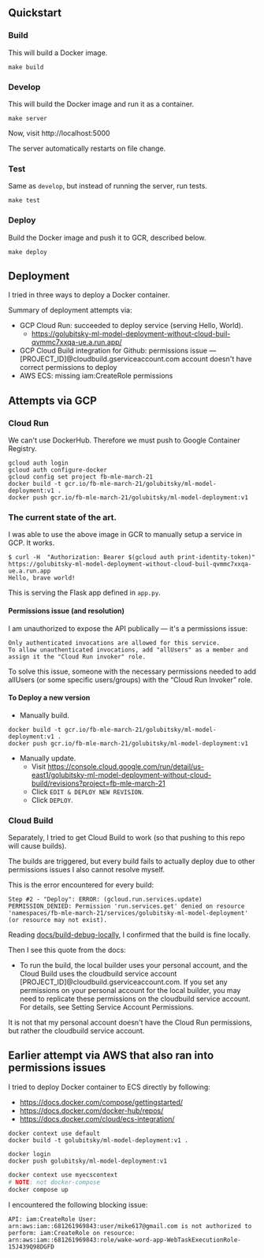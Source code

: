 ## Quickstart

### Build

This will build a Docker image.

```
make build
```

### Develop

This will build the Docker image and run it as a container.

```
make server
```

Now, visit http://localhost:5000

The server automatically restarts on file change.

### Test

Same as `develop`, but instead of running the server, run tests.

```
make test
```

### Deploy

Build the Docker image and push it to GCR, described below.

```
make deploy
```

## Deployment

I tried in three ways to deploy a Docker container.

Summary of deployment attempts via:

- GCP Cloud Run: succeeded to deploy service (serving Hello, World).
  - https://golubitsky-ml-model-deployment-without-cloud-buil-qvmmc7xxqa-ue.a.run.app/
- GCP Cloud Build integration for Github: permissions issue — [PROJECT_ID]@cloudbuild.gserviceaccount.com account doesn't have correct permissions to deploy
- AWS ECS: missing iam:CreateRole permissions

## Attempts via GCP

### Cloud Run

We can't use DockerHub. Therefore we must push to Google Container Registry.

```
gcloud auth login
gcloud auth configure-docker
gcloud config set project fb-mle-march-21
docker build -t gcr.io/fb-mle-march-21/golubitsky/ml-model-deployment:v1 .
docker push gcr.io/fb-mle-march-21/golubitsky/ml-model-deployment:v1
```

### The current state of the art.

I was able to use the above image in GCR to manually setup a service in GCP. It works.

```
$ curl -H  "Authorization: Bearer $(gcloud auth print-identity-token)" https://golubitsky-ml-model-deployment-without-cloud-buil-qvmmc7xxqa-ue.a.run.app
Hello, brave world!
```

This is serving the Flask app defined in `app.py`.

#### Permissions issue (and resolution)

I am unauthorized to expose the API publically — it's a permissions issue:

```
Only authenticated invocations are allowed for this service.
To allow unauthenticated invocations, add "allUsers" as a member and assign it the "Cloud Run invoker" role.
```

To solve this issue, someone with the necessary permissions needed to add allUsers (or some specific users/groups) with the “Cloud Run Invoker” role.

#### To Deploy a new version

- Manually build.

```
docker build -t gcr.io/fb-mle-march-21/golubitsky/ml-model-deployment:v1 .
docker push gcr.io/fb-mle-march-21/golubitsky/ml-model-deployment:v1
```

- Manually update.
  - Visit https://console.cloud.google.com/run/detail/us-east1/golubitsky-ml-model-deployment-without-cloud-build/revisions?project=fb-mle-march-21
  - Click `EDIT & DEPLOY NEW REVISION`.
  - Click `DEPLOY`.

### Cloud Build

Separately, I tried to get Cloud Build to work (so that pushing to this repo will cause builds).

The builds are triggered, but every build fails to actually deploy due to other permissions issues I also cannot resolve myself.

This is the error encountered for every build:

```
Step #2 - "Deploy": ERROR: (gcloud.run.services.update) PERMISSION_DENIED: Permission 'run.services.get' denied on resource 'namespaces/fb-mle-march-21/services/golubitsky-ml-model-deployment' (or resource may not exist).
```

Reading [docs/build-debug-locally](https://cloud.google.com/build/docs/build-debug-locally), I confirmed that the build is fine locally.

Then I see this quote from the docs:

- To run the build, the local builder uses your personal account, and the Cloud Build uses the cloudbuild service account [PROJECT_ID]@cloudbuild.gserviceaccount.com. If you set any permissions on your personal account for the local builder, you may need to replicate these permissions on the cloudbuild service account. For details, see Setting Service Account Permissions.

It is not that my personal account doesn't have the Cloud Run permissions, but rather the cloudbuild service account.

## Earlier attempt via AWS that also ran into permissions issues

I tried to deploy Docker container to ECS directly by following:

- https://docs.docker.com/compose/gettingstarted/
- https://docs.docker.com/docker-hub/repos/
- https://docs.docker.com/cloud/ecs-integration/

```
docker context use default
docker build -t golubitsky/ml-model-deployment:v1 .
```

```
docker login
docker push golubitsky/ml-model-deployment:v1
```

```sh
docker context use myecscontext
# NOTE: not docker-compose
docker compose up
```

I encountered the following blocking issue:

```
API: iam:CreateRole User: arn:aws:iam::681261969843:user/mike617@gmail.com is not authorized to perform: iam:CreateRole on resource: arn:aws:iam::681261969843:role/wake-word-app-WebTaskExecutionRole-15J439Q98DGFD
```
